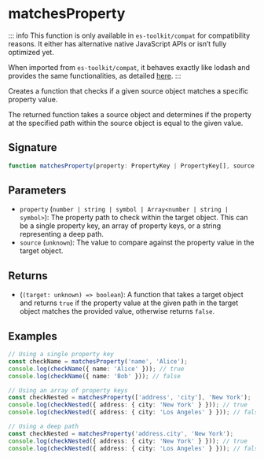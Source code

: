 # matchesProperty

::: info
This function is only available in `es-toolkit/compat` for compatibility reasons. It either has alternative native JavaScript APIs or isn’t fully optimized yet.

When imported from `es-toolkit/compat`, it behaves exactly like lodash and provides the same functionalities, as detailed [here](../../../compatibility.md).
:::

Creates a function that checks if a given source object matches a specific property value.

The returned function takes a source object and determines if the property at the
specified path within the source object is equal to the given value.

## Signature

```typescript
function matchesProperty(property: PropertyKey | PropertyKey[], source: unknown): (target?: unknown) => boolean;
```

## Parameters

- `property` (`number | string | symbol | Array<number | string | symbol>`): The property path to check within the target object. This can be a single property key, an array of property keys, or a string representing a deep path.
- `source` (`unknown`): The value to compare against the property value in the target object.

## Returns

- (`(target: unknown) => boolean`): A function that takes a target object and returns `true` if the property value at the given path in the target object matches the provided value, otherwise returns `false`.

## Examples

```typescript
// Using a single property key
const checkName = matchesProperty('name', 'Alice');
console.log(checkName({ name: 'Alice' })); // true
console.log(checkName({ name: 'Bob' })); // false

// Using an array of property keys
const checkNested = matchesProperty(['address', 'city'], 'New York');
console.log(checkNested({ address: { city: 'New York' } })); // true
console.log(checkNested({ address: { city: 'Los Angeles' } })); // false

// Using a deep path
const checkNested = matchesProperty('address.city', 'New York');
console.log(checkNested({ address: { city: 'New York' } })); // true
console.log(checkNested({ address: { city: 'Los Angeles' } })); // false
```
